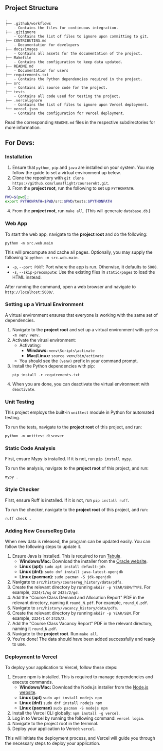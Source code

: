 ## Project Structure

```
.
├── .github/workflows
    - Contains the files for continuous integration.
├── .gitignore
    - Contains the list of files to ignore upon committing to git.
├── CONTRIBUTING.md
    - Documentation for developers
├── docs/images
    - Contains all assets for the documentation of the project.
├── Makefile
    - Contains the configuration to keep data updated.
├── README.md
    - Documentation for users
├── requirements.txt
    - Contains the Python dependencies required in the project.
├── src
    - Contains all source code for the project.
├── tests
    - Contains all code used for testing the project.
├── .vercelignore
    - Contains the list of files to ignore upon Vercel deployment.
└── vercel.json
    - Contains the configuration for Vercel deployment.
```

Read the corresponding `README.md` files in the respective subdirectories for more information.

## For Devs:

### Installation

1. Ensure that `python`, `pip` and `java` are installed on your system.
You may follow the guide to set a virtual environment up below.
2. Clone the repository with `git clone https://github.com/lunaflight/courserekt.git`.
3. From the **project root**, run the following to set up `PYTHONPATH`.
```sh
PWD=$(pwd);
export PYTHONPATH=$PWD/src:$PWD/tests:$PYTHONPATH
```
4. From the **project root**, run `make all`. (This will generate `database.db`.)

### Web App

To start the web app, navigate to the **project root** and do the following:

```shell
python -m src.web.main
```

This will precompute and cache all pages.
Optionally, you may supply the following to `python -m src.web.main`.
- `-p`, `--port PORT`: Port where the app is run. Otherwise, it defaults to `5000`.
- `-s`, `--skip-precompute`: Use the existing files in `static/pages` to load the HTML instead.

After running the command, open a web browser and navigate to `http://localhost:5000/`. 

### Setting up a Virtual Environment
A virtual environment ensures that everyone is working with the same set of dependencies.

1. Navigate to the **project root** and set up a virtual environment with `python -m venv venv`.
2. Activate the virual environment:
    - Activating:
        - **Windows:** `venv\Scripts\activate`
        - **Mac/Linux:** `source venv/bin/activate`
    - You should see the `(venv)` prefix in your command prompt.
3. Install the Python dependencies with pip:
    ```shell
    pip install -r requirements.txt
    ```
4. When you are done, you can deactivate the virtual environment with `deactivate`.

### Unit Testing

This project employs the built-in `unittest` module in Python for automated testing.

To run the tests, navigate to the **project root** of this project, and run:

```shell
python -m unittest discover
```

### Static Code Analysis

First, ensure Mypy is installed. If it is not, run `pip install mypy`.

To run the analysis, navigate to the **project root** of this project, and run:

```shell
mypy .
```

### Style Checker

First, ensure Ruff is installed. If it is not, run `pip install ruff`.

To run the checker, navigate to the **project root** of this project, and run:

```shell
ruff check .
```

### Adding New CourseReg Data
When new data is released, the program can be updated easily. You can follow the following steps to update it.

1. Ensure Java is installed. This is required to run [Tabula](https://github.com/tabulapdf/tabula-java).
    - **Windows/Mac:** Download the installer from the [Oracle website](https://www.oracle.com/java/technologies/javase-jdk11-downloads.html).
    - **Linux (apt):** `sudo apt install default-jdk`
    - **Linux (dnf):** `sudo dnf install java-latest-openjdk`
    - **Linux (pacman):** `sudo pacman -S jdk-openjdk`
2. Navigate to `src/history/coursereg_history/data/pdfs`. 
3. Create the relevant directory by running `mkdir -p YEAR/SEM/TYPE`. For example, `2324/1/ug` or `2425/2/gd`.
4. Add the "Course Class Demand and Allocation Report" PDF in the relevant directory, naming it `round_N.pdf`.
For example, `round_0.pdf`.
5. Navigate to `src/history/vacancy_history/data/pdfs`. 
6. Create the relevant directory by running `mkdir -p YEAR/SEM`. For example, `2324/1` or `2425/2`.
7. Add the "Course Class Vacancy Report" PDF in the relevant directory, naming it `round_N.pdf`.
8. Navigate to the **project root**. Run `make all`.
9. You're done! The data should have been added successfully and ready to use.

### Deployment to Vercel

To deploy your application to Vercel, follow these steps:

1. Ensure npm is installed. This is required to manage dependencies and execute commands.
    - **Windows/Mac:** Download the Node.js installer from the [Node.js website](https://nodejs.org/en/download/).
    - **Linux (apt)** `sudo apt install nodejs npm`
    - **Linux (dnf)** `sudo dnf install nodejs npm`
    - **Linux (pacman)** `sudo pacman -S nodejs npm`
2. Install the Vercel CLI globally: `npm install -g vercel`.
3. Log in to Vercel by running the following command: `vercel login`.
4. Navigate to the project root in the terminal.
5. Deploy your application to Vercel: `vercel`.

This will initiate the deployment process, and Vercel will guide you through the necessary steps to deploy your application.
